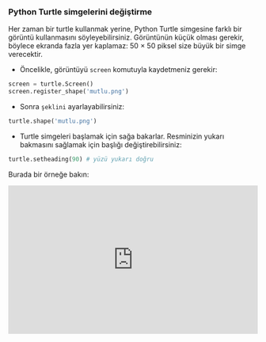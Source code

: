### Python Turtle simgelerini değiştirme

Her zaman bir turtle kullanmak yerine, Python Turtle simgesine farklı bir görüntü kullanmasını söyleyebilirsiniz. Görüntünün küçük olması gerekir, böylece ekranda fazla yer kaplamaz: 50 × 50 piksel size büyük bir simge verecektir.

+ Öncelikle, görüntüyü `screen` komutuyla kaydetmeniz gerekir:

```python
screen = turtle.Screen()
screen.register_shape('mutlu.png') 
```

+ Sonra `şeklini` ayarlayabilirsiniz:

```python
turtle.shape('mutlu.png')
```

+ Turtle simgeleri başlamak için sağa bakarlar. Resminizin yukarı bakmasını sağlamak için başlığı değiştirebilirsiniz:

```python
turtle.setheading(90) # yüzü yukarı doğru
```

Burada bir örneğe bakın: 

<iframe src="https://trinket.io/embed/python/5f68ef3fd7?start=result" width="100%" height="300" frameborder="0" marginwidth="0" marginheight="0" allowfullscreen mark="crwd-mark"></iframe>
